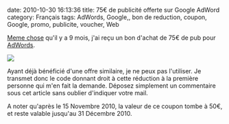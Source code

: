 date: 2010-10-30 16:13:36
title: 75€ de publicité offerte sur Google AdWord
category: Français
tags: AdWords, Google,, bon de reduction, coupon, Google, promo, publicite, voucher, Web

[Meme chose](http://kevin.deldycke.com/2010/02/google-adwords-bon-reduction-75-euros-offert/) qu'il y a 9 mois, j'ai reçu un bon d'achat de 75€ de pub pour [AdWords](http://www.google.fr/AdWord).

![](/static/uploads/2010/10/coupon.png)

Ayant déjà bénéficié d'une offre similaire, je ne peux pas l'utiliser. Je transmet donc le code donnant droit à cette réduction à la première personne qui m'en fait la demande. Déposez simplement un commentaire sous cet article sans oublier d'indiquer votre mail.

A noter qu'après le 15 Novembre 2010, la valeur de ce coupon tombe à 50€, et reste valable jusqu'au 31 Décembre 2010.
